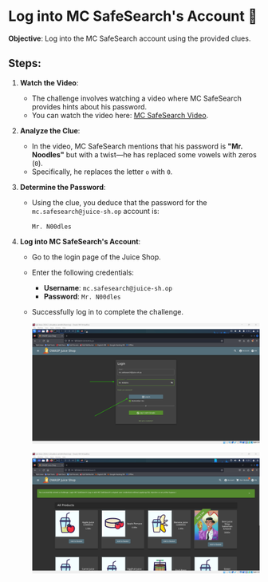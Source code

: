 # Log into MC SafeSearch's Account 🎤

**Objective**: Log into the MC SafeSearch account using the provided clues.

## Steps:

1. **Watch the Video**:

   - The challenge involves watching a video where MC SafeSearch provides hints about his password.
   - You can watch the video here: [MC SafeSearch Video](https://youtu.be/v59CX2DiX0Y).

2. **Analyze the Clue**:

   - In the video, MC SafeSearch mentions that his password is **"Mr. Noodles"** but with a twist—he has replaced some vowels with zeros (`0`).
   - Specifically, he replaces the letter `o` with `0`.

3. **Determine the Password**:

   - Using the clue, you deduce that the password for the `mc.safesearch@juice-sh.op` account is:
     ```plaintext
     Mr. N00dles
     ```

4. **Log into MC SafeSearch's Account**:

   - Go to the login page of the Juice Shop.
   - Enter the following credentials:
     - **Username**: `mc.safesearch@juice-sh.op`
     - **Password**: `Mr. N00dles`
   - Successfully log in to complete the challenge.

     ![alt text](image.png)

     ![alt text](image-1.png)
